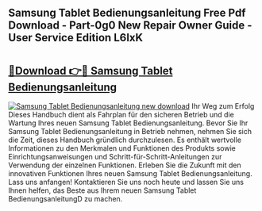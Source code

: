 ## Samsung Tablet Bedienungsanleitung Free Pdf Download - Part-0g0 New Repair Owner Guide - User Service Edition L6IxK

# <h2><a href="http://df4a68f.blite.top/?on=Samsung+Tablet+Bedienungsanleitung">🔗Download 👉🔴 Samsung Tablet Bedienungsanleitung</a></h2>

[![Samsung Tablet Bedienungsanleitung new download](https://i.imgur.com/lujVjoI.png)](http://df4a68f.blite.top/?on=Samsung+Tablet+Bedienungsanleitung)
Ihr Weg zum Erfolg Dieses Handbuch dient als Fahrplan für den sicheren Betrieb und die Wartung Ihres neuen Samsung Tablet Bedienungsanleitung. Bevor Sie Ihr Samsung Tablet Bedienungsanleitung in Betrieb nehmen, nehmen Sie sich die Zeit, dieses Handbuch gründlich durchzulesen. Es enthält wertvolle Informationen zu den Merkmalen und Funktionen des Produkts sowie Einrichtungsanweisungen und Schritt-für-Schritt-Anleitungen zur Verwendung der einzelnen Funktionen. Erleben Sie die Zukunft mit den innovativen Funktionen Ihres neuen Samsung Tablet Bedienungsanleitung. Lass uns anfangen! Kontaktieren Sie uns noch heute und lassen Sie uns Ihnen helfen, das Beste aus Ihrem neuen Samsung Tablet BedienungsanleitungD zu machen.
